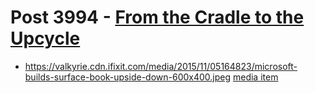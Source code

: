 # Post 3994 - [From the Cradle to the Upcycle](https://www.ifixit.com/News/3994/from-the-cradle-to-the-upcycle)

- https://valkyrie.cdn.ifixit.com/media/2015/11/05164823/microsoft-builds-surface-book-upside-down-600x400.jpeg [media item](media-27839.md)